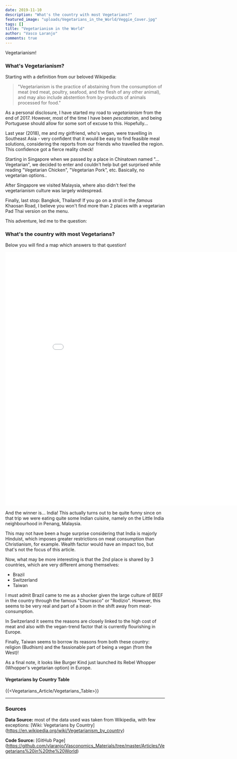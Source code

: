 ```yaml
---
date: 2019-11-10
description: "What's the country with most Vegetarians?"
featured_image: "uploads/Vegetarians_in_the_World/Veggie_Cover.jpg"
tags: []
title: "Vegetarianism in the World"
author: "Vasco Laranjo"
comments: true
---
```

Vegetarianism!

### What's Vegetarianism?

Starting with a definition from our beloved Wikipedia:

> "Vegetarianism is the practice of abstaining from the consumption of meat (red meat, poultry, seafood, and the flesh of any other animal), and may also include abstention from by-products of animals processed for food."

As a personal disclosure, I have started my road to *vegetarianism* from the end of 2017. However, most of the time I have been *pescatarian*, and being Portuguese should allow for some sort of excuse to this. 
Hopefully...

Last year (2018), me and my girlfriend, who's vegan, were travelling in Southeast Asia - very confident that it would be easy to find feasible meal solutions, considering the reports from our friends who travelled the region. This confidence got a fierce reality check!

Starting in Singapore when we passed by a place in Chinatown named "... Vegetarian", we decided to enter and couldn't help but get surprised while reading "Vegetarian Chicken", "Vegetarian Pork", etc. Basically, no vegetarian options..

After Singapore we visited Malaysia, where also didn't feel the vegetarianism culture was largely widespread. 

Finally, last stop: Bangkok, Thailand! If you go on a stroll in the *famous* Khaosan Road, I believe you won't find more than 2 places with a vegetarian Pad Thai version on the menu.

This adventure, led me to the question:

### What's the country with most Vegetarians?

Below you will find a map which answers to that question!

<iframe width="900" height="800" frameborder="0" scrolling="no" src="//plot.ly/~VascoLaranjo/52.embed"></iframe>

And the winner is... India! This actually turns out to be quite funny since on that trip we were eating quite some Indian cuisine, namely on the Little India neighbourhood in Penang, Malaysia.

This may not have been a huge surprise considering that India is majorly Hinduist, which imposes greater restrictions on meat consumption than Christianism, for example. Wealth factor would have an impact too, but that's not the focus of this article.

Now, what may be more interesting is that the 2nd place is shared by 3 countries, which are very different among themselves:

* Brazil
* Switzerland
* Taiwan    

I must admit Brazil came to me as a shocker given the large culture of BEEF in the country through the famous "Churrasco" or "Rodízio". However, this seems to be very real and part of a boom in the shift away from meat-consumption. 

In Switzerland it seems the reasons are closely linked to the high cost of meat and also with the vegan-trend factor that is currently flourishing in Europe. 

Finally, Taiwan seems to borrow its reasons from both these country: religion (Budhism) and the fassionable part of being a vegan (from the West)!

As a final note, it looks like Burger Kind just launched its Rebel Whopper (Whopper's vegetarian option) in Europe.

#### Vegetarians by Country Table

{{<Vegetarians_Article/Vegetarians_Table>}}

---
### Sources

**Data Source:** most of the data used was taken from Wikipedia, with few exceptions:
[Wiki: Vegetarians by Country] (https://en.wikipedia.org/wiki/Vegetarianism_by_country)


**Code Source:** 
[GitHub Page] (https://github.com/vlaranjo/Vasconomics_Materials/tree/master/Articles/Vegetarians%20in%20the%20World)